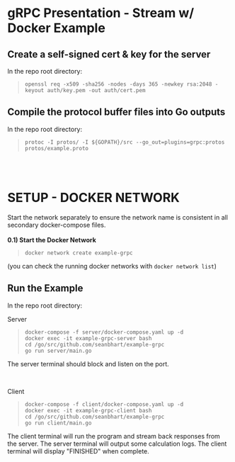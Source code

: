 # gRPC Presentation - Stream w/ Docker Example

## Create a self-signed cert & key for the server
In the repo root directory:
>`openssl req -x509 -sha256 -nodes -days 365 -newkey rsa:2048 -keyout auth/key.pem -out auth/cert.pem`

## Compile the protocol buffer files into Go outputs
In the repo root directory:
>`protoc -I protos/ -I ${GOPATH}/src --go_out=plugins=grpc:protos protos/example.proto`

<br>
<br>


# SETUP - DOCKER NETWORK
Start the network separately to ensure the network name is consistent in all secondary docker-compose files.
<br>
<br>**0.1) Start the Docker Network**
>`docker network create example-grpc`

(you can check the running docker networks with `docker network list`)

## Run the Example
In the repo root directory:

Server
>`docker-compose -f server/docker-compose.yaml up -d`
><br>`docker exec -it example-grpc-server bash`
><br>`cd /go/src/github.com/seanbhart/example-grpc`
><br>`go run server/main.go`

The server terminal should block and listen on the port.

<br>

Client
>`docker-compose -f client/docker-compose.yaml up -d`
><br>`docker exec -it example-grpc-client bash`
><br>`cd /go/src/github.com/seanbhart/example-grpc`
><br>`go run client/main.go`

The client terminal will run the program and stream back responses from the server.
The server terminal will output some calculation logs.
The client terminal will display "FINISHED" when complete.